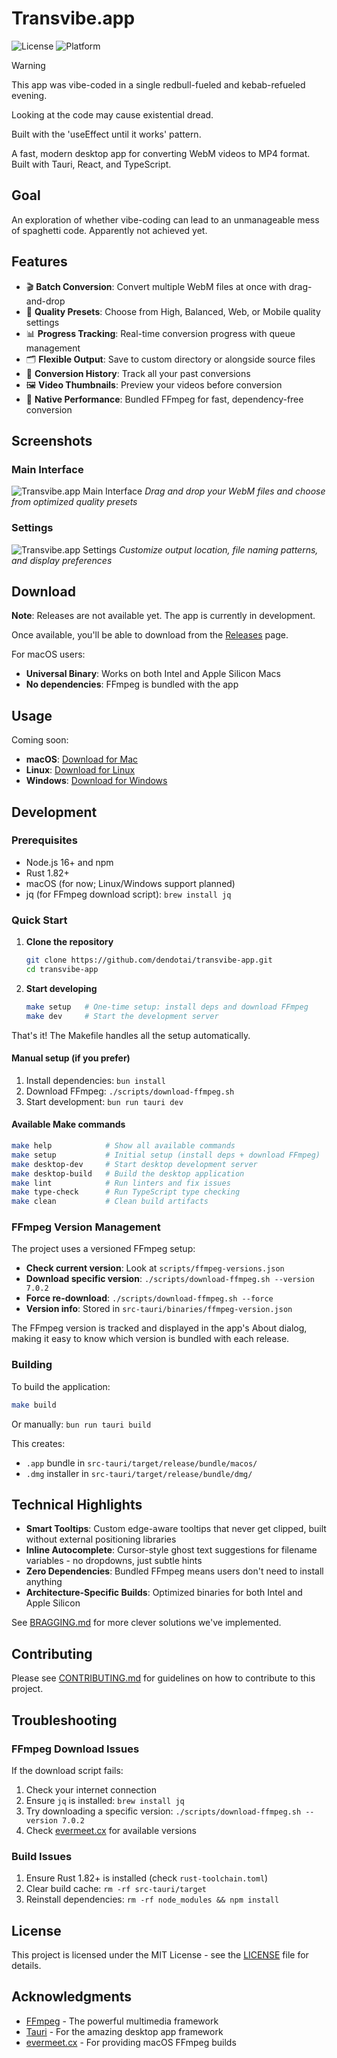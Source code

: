 # Transvibe.app

![License](https://img.shields.io/badge/license-MIT-blue.svg)
![Platform](https://img.shields.io/badge/platform-macOS-lightgrey.svg)

> [!WARNING]  
> This app was vibe-coded in a single redbull-fueled and kebab-refueled evening.
> 
> Looking at the code may cause existential dread.
> 
> Built with the 'useEffect until it works' pattern.

A fast, modern desktop app for converting WebM videos to MP4 format. Built with Tauri, React, and TypeScript.

## Goal 

An exploration of whether vibe-coding can lead to an unmanageable mess of spaghetti code. Apparently not achieved yet.

## Features

- 🎬 **Batch Conversion**: Convert multiple WebM files at once with drag-and-drop
- 🎯 **Quality Presets**: Choose from High, Balanced, Web, or Mobile quality settings
- 📊 **Progress Tracking**: Real-time conversion progress with queue management
- 🗂️ **Flexible Output**: Save to custom directory or alongside source files
- 📝 **Conversion History**: Track all your past conversions
- 🖼️ **Video Thumbnails**: Preview your videos before conversion
- 🚀 **Native Performance**: Bundled FFmpeg for fast, dependency-free conversion

## Screenshots

### Main Interface

![Transvibe.app Main Interface](content/main.png)
*Drag and drop your WebM files and choose from optimized quality presets*

### Settings

![Transvibe.app Settings](content/settings.png)
*Customize output location, file naming patterns, and display preferences*

## Download

**Note**: Releases are not available yet. The app is currently in development.

Once available, you'll be able to download from the [Releases](https://github.com/dendotai/transvibe-app/releases) page.

For macOS users:

- **Universal Binary**: Works on both Intel and Apple Silicon Macs
- **No dependencies**: FFmpeg is bundled with the app

## Usage

Coming soon:

- **macOS**: [Download for Mac](https://github.com/dendotai/transvibe-app/releases)
- **Linux**: [Download for Linux](https://github.com/dendotai/transvibe-app/releases)
- **Windows**: [Download for Windows](https://github.com/dendotai/transvibe-app/releases)

## Development

### Prerequisites

- Node.js 16+ and npm
- Rust 1.82+
- macOS (for now; Linux/Windows support planned)
- jq (for FFmpeg download script): `brew install jq`

### Quick Start

1. **Clone the repository**

   ```bash
   git clone https://github.com/dendotai/transvibe-app.git
   cd transvibe-app
   ```

2. **Start developing**

   ```bash
   make setup   # One-time setup: install deps and download FFmpeg
   make dev     # Start the development server
   ```

That's it! The Makefile handles all the setup automatically.

#### Manual setup (if you prefer)

1. Install dependencies: `bun install`
2. Download FFmpeg: `./scripts/download-ffmpeg.sh`
3. Start development: `bun run tauri dev`

#### Available Make commands

```bash
make help            # Show all available commands
make setup           # Initial setup (install deps + download FFmpeg)
make desktop-dev     # Start desktop development server
make desktop-build   # Build the desktop application
make lint            # Run linters and fix issues
make type-check      # Run TypeScript type checking
make clean           # Clean build artifacts
```

### FFmpeg Version Management

The project uses a versioned FFmpeg setup:

- **Check current version**: Look at `scripts/ffmpeg-versions.json`
- **Download specific version**: `./scripts/download-ffmpeg.sh --version 7.0.2`
- **Force re-download**: `./scripts/download-ffmpeg.sh --force`
- **Version info**: Stored in `src-tauri/binaries/ffmpeg-version.json`

The FFmpeg version is tracked and displayed in the app's About dialog, making it easy to know which version is bundled with each release.

### Building

To build the application:

```bash
make build
```

Or manually: `bun run tauri build`

This creates:

- `.app` bundle in `src-tauri/target/release/bundle/macos/`
- `.dmg` installer in `src-tauri/target/release/bundle/dmg/`

## Technical Highlights

- **Smart Tooltips**: Custom edge-aware tooltips that never get clipped, built without external positioning libraries
- **Inline Autocomplete**: Cursor-style ghost text suggestions for filename variables - no dropdowns, just subtle hints
- **Zero Dependencies**: Bundled FFmpeg means users don't need to install anything
- **Architecture-Specific Builds**: Optimized binaries for both Intel and Apple Silicon

See [BRAGGING.md](BRAGGING.md) for more clever solutions we've implemented.

## Contributing

Please see [CONTRIBUTING.md](CONTRIBUTING.md) for guidelines on how to contribute to this project.

## Troubleshooting

### FFmpeg Download Issues

If the download script fails:

1. Check your internet connection
2. Ensure `jq` is installed: `brew install jq`
3. Try downloading a specific version: `./scripts/download-ffmpeg.sh --version 7.0.2`
4. Check [evermeet.cx](https://evermeet.cx/ffmpeg/) for available versions

### Build Issues

1. Ensure Rust 1.82+ is installed (check `rust-toolchain.toml`)
2. Clear build cache: `rm -rf src-tauri/target`
3. Reinstall dependencies: `rm -rf node_modules && npm install`

## License

This project is licensed under the MIT License - see the [LICENSE](LICENSE) file for details.

## Acknowledgments

- [FFmpeg](https://ffmpeg.org/) - The powerful multimedia framework
- [Tauri](https://tauri.app/) - For the amazing desktop app framework
- [evermeet.cx](https://evermeet.cx/ffmpeg/) - For providing macOS FFmpeg builds
